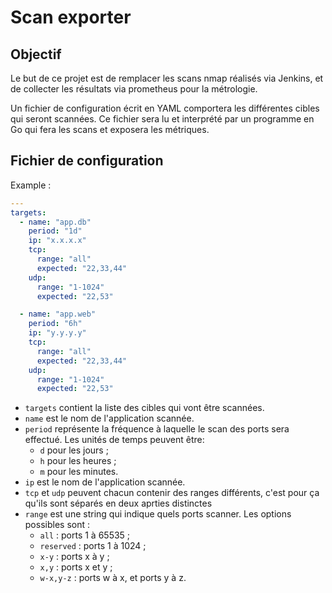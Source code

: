 # Scan exporter
## Objectif
Le but de ce projet est de remplacer les scans nmap réalisés via Jenkins, et de collecter les résultats via prometheus pour la métrologie.

Un fichier de configuration écrit en YAML comportera les différentes cibles qui seront scannées. Ce fichier sera lu et interprété par un programme en Go qui fera les scans et exposera les métriques.

## Fichier de configuration
Example :
```yaml
---
targets:
  - name: "app.db"
    period: "1d"
    ip: "x.x.x.x"
    tcp:
      range: "all"
      expected: "22,33,44"
    udp:
      range: "1-1024"
      expected: "22,53"

  - name: "app.web"
    period: "6h"
    ip: "y.y.y.y"
    tcp:
      range: "all"
      expected: "22,33,44"
    udp:
      range: "1-1024"
      expected: "22,53"
```
* `targets` contient la liste des cibles qui vont être scannées.
* `name` est le nom de l'application scannée.
* `period` représente la fréquence à laquelle le scan des ports sera effectué. Les unités de temps peuvent être:
  * `d` pour les jours ;
  * `h` pour les heures ;
  * `m` pour les minutes.
* `ip` est le nom de l'application scannée.
* `tcp` et `udp` peuvent chacun contenir des ranges différents, c'est pour ça qu'ils sont séparés en deux aprties distinctes
* `range` est une string qui indique quels ports scanner. Les options possibles sont :
  * `all` : ports 1 à 65535 ;
  * `reserved` : ports 1 à 1024 ;
  * `x-y` : ports x à y ;
  * `x,y` : ports x et y ;
  * `w-x,y-z` : ports w à x, et ports y à z.
